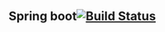 ## Spring boot[![Build Status](https://travis-ci.org/min7ae/LearningJava.svg?branch=master)](https://travis-ci.org/min7ae/LearningJava)
